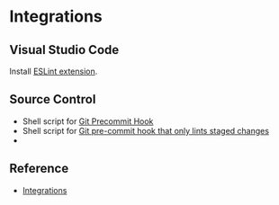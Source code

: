 # Integrations

## Visual Studio Code

Install [ESLint extension](https://marketplace.visualstudio.com/items?itemName=dbaeumer.vscode-eslint).


## Source Control

- Shell script for [Git Precommit Hook](https://coderwall.com/p/zq8jlq/eslint-pre-commit-hook)
- Shell script for [Git pre-commit hook that only lints staged changes](https://gist.github.com/dahjelle/8ddedf0aebd488208a9a7c829f19b9e8)
- 

## Reference

- [Integrations](https://eslint.org/docs/latest/use/integrations)
